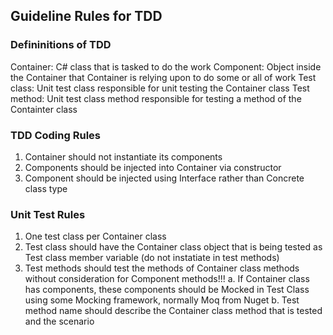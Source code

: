 ## Guideline Rules for TDD

### Defininitions of TDD
Container: C# class that is tasked to do the work
Component: Object inside the Container that Container 
	is relying upon to do some or all of work
Test class: Unit test class responsible for unit testing the Container class
Test method: Unit test class method responsible for testing a method of the Containter class

### TDD Coding Rules
1. Container should not instantiate its components
2. Components should be injected into Container 
	via constructor
3. Component should be injected 
	using Interface rather than Concrete class type

### Unit Test Rules
1. One test class per Container class
2. Test class should have the Container class object that is being tested as Test class member variable (do not instatiate in test methods)
3. Test methods should test the methods of Container class methods without consideration for Component methods!!!
	a. If Container class has components, these components should be Mocked in Test Class using some Mocking framework, normally Moq from Nuget
	b. Test method name should describe the Container class method that is tested and the scenario